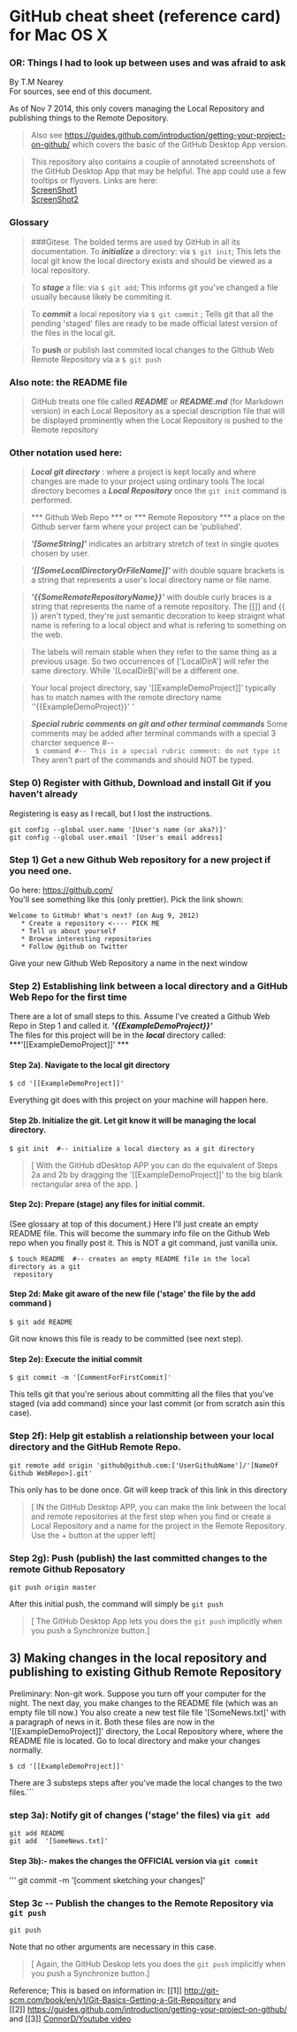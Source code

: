# GitHub cheat sheet (reference card) for Mac OS X
### OR: Things I had to look up between uses and was afraid to ask
By T.M Nearey  
For sources, see end of this document.

As of Nov 7 2014, this only covers managing the Local Repository and publishing things to the Remote Depository.

> Also see https://guides.github.com/introduction/getting-your-project-on-github/  which covers the basic of the GitHub Desktop App version.

>This repository also contains a couple of annotated screenshots of the GitHub Desktop App that may be helpful. The app could use a few tooltips or flyovers.  Links are here:  
> [ScreenShot1](https://github.com/tnearey/GitCheatSheetMac/blob/master/GitHub_DesktopApp_Mac_7Nov2014Page1.png)  
> [ScreenShot2](https://github.com/tnearey/GitCheatSheetMac/blob/master/GitHub_DesktopApp_Mac_7Nov2014Page2.png)

### Glossary
> ###Gitese. The bolded terms are  used by GitHub in all its documentation.
>To ***initialize*** a directory: via `$ git init`; This lets the local git know the local directory exists and should be viewed as a local repository.


>To ***stage*** a file: via `$ git add`; This informs git you've changed a file usually because likely be commiting it.  


>To ***commit*** a local repository via `$ git commit` ; Tells git that all the pending 'staged' files are ready to be made official latest version of the files in the local git.  


>To **push** or publish last commited local changes to the GIthub Web Remote Repository via a `$ git push`  

### Also note: the README file
> GitHub treats one file called ***README*** or ***README.md*** (for Markdown version) in each Local Repository as a special description file that will be displayed prominently when the Local Repository is pushed to the Remote repository


### Other notation used here:
> ***Local git directory*** : where a project is kept locally and where changes are made to your project using ordinary tools
> The local directory becomes a ***Local Repository*** once the `git init` command is performed.

> *** Github Web Repo *** or *** Remote Repository *** a place on the Github server farm where your project can be 'published'.  


> ***'[SomeString]'*** indicates an arbitrary stretch of text in single quotes chosen by user.

> ***'[[SomeLocalDirectoryOrFileName]]'***  with double square brackets is a string that represents a  user's local directory name or file name.

> ***'{{SomeRemoteRepositoryName}}'***  with double curly braces is a string that represents the name of a remote repository. The [[]] and {{ }} aren't typed, they're just semantic decoration to keep straignt what name is refering to a local object and what is refering to something on the web.

> The labels will remain stable when they refer to the same thing as a previous usage. So two occurrences of ['LocalDirA'] will refer the same directory. While '[LocalDirB]'will be a different one.

> Your local project directory,  say '[[ExampleDemoProject]]' typically has to match names with the remote directory name ''{{ExampleDemoProject}}' '


>***Special rubric comments on git and other terminal commands*** Some comments may be added after terminal commands with a special 3 charcter sequence #--  
` $ command #-- This is a special rubric comment: do not type it`  
 They aren't part of the commands and should NOT  be typed.  



### Step 0) Register with Github, Download and install Git if you haven't already
Registering is easy as I recall, but I lost the instructions.
```
git config --global user.name '[User's name (or aka?)]'
git config --global user.email '[User's email address]
```

### Step 1) Get a new Github Web  repository for a new project if you need one.
Go here: https://github.com/  
You'll see something like this (only prettier). Pick the link shown:
 ```
 Welcome to GitHub! What's next? (on Aug 9, 2012)
    * Create a repository <---- PICK ME
    * Tell us about yourself
    * Browse interesting repositories
    * Follow @github on Twitter
```
Give your new Github Web Repository a name in the next window


### Step 2) Establishing link between a local directory  and a GitHub Web Repo for the first time
There are a lot of small steps to this. Assume I've created a Github Web Repo in Step 1 and called it. ***'{{ExampleDemoProject}}'***  
The files for this project will be in the ***local*** directory called:  ***'[[ExampleDemoProject]]' ***  

#### Step 2a).  Navigate to the local git directory ####

```
$ cd '[[ExampleDemoProject]]'  
```
Everything git does with this project on your machine will happen here.

#### Step 2b. Initialize the git. Let git know it will be managing the local directory.
```
$ git init  #-- initialize a local diectory as a git directory
```
>[ With the GitHub dDesktop APP you can do the equivalent of Steps 2a and 2b by dragging the '[[ExampleDemoProject]]' to the big blank rectangular area of the app. ]



#### Step 2c): Prepare (stage) any files for initial commit.
(See glossary at top of this document.)
Here I'll just create an empty README file. This will become the summary
info file on the Github Web repo when you finally post it.
This is NOT a git command, just vanilla unix.

```
$ touch README  #-- creates an empty README file in the local directory as a git
 repository
 ```

 #### Step 2d: Make git aware of the new file ('stage' the file by the add command )
 ```
$ git add README  
```
Git now knows this file is ready to be committed (see next step).

#### Step 2e): Execute the initial commit
```
$ git commit -m '[CommentForFirstCommit]'  
```
This tells git that you're serious about committing all the files that
you've staged (via add command) since your last commit (or from scratch asin this case).




### Step 2f): Help git establish a relationship between your local directory and the GitHub Remote Repo.
```
git remote add origin 'github@github.com:['UserGithubName']/'[NameOf Github WebRepo>].git'
```
This only has to be done once. Git will keep track of this link in this directory

> [ IN the GitHub Desktop APP, you can make the link between the local and remote repositories at the first step when you find or create a Local Repository and a name for the project in the Remote Repository. Use the + button at the upper left]


### Step 2g): Push (publish) the last committed changes to the remote Github Reposatory
```
git push origin master
```
After this initial push, the command will simply be `git push`

> [ The GitHub Desktop App lets you does the  `git push` implicitly when you push a Synchronize button.]



## 3) Making changes in the local repository and publishing to existing Github Remote Repository

Preliminary: Non-git work. Suppose you turn off your computer for the night. The next day,  you make changes to the README file (which was an empty file till now.)
You also create a new test file  file '[SomeNews.txt]' with a paragraph of news in it.
Both these files are now in the   '[[ExampleDemoProject]]' directory, the Local Repository where, where the README file is located.
Go to local directory and make your changes normally.



```
$ cd '[[ExampleDemoProject]]'
```

There are 3 substeps steps after you've made the local changes to the two files.```


### step 3a): Notify git of changes ('stage' the files) via `git add`
```
git add README
git add  '[SomeNews.txt]'
```


#### Step 3b):- makes the changes the OFFICIAL version via `git commit`
'''
git commit -m '[comment sketching your changes]'


### Step 3c -- Publish the changes to the Remote Repository via `git push`
```
git push
```
Note that no other arguments are necessary in this case.
> [ Again, the GitHub Deskop lets you does the  `git push` implicitly when you push a Synchronize button.]



Reference; This is based on information in:
[[1]] http://git-scm.com/book/en/v1/Git-Basics-Getting-a-Git-Repository
and  
[[2]] https://guides.github.com/introduction/getting-your-project-on-github/
and [[3]]
[ConnorD/Youtube video](http://www.google.ca/url?sa=t&rct=j&q=&esrc=s&source=web&cd=5&cad=rja&uact=8&ved=0CDQQtwIwBA&url=http%3A%2F%2Fwww.youtube.com%2Fwatch%3Fv%3DTPY8UwlTIc0&ei=TvtcVJWzFoW3yQTehIDYCQ&usg=AFQjCNEwXnVBg5ZrHl4oPcfkPGvyPieyTw&bvm=bv.79184187,d.aWw)
